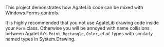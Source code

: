 ﻿This project demonstrates how AgateLib code can be mixed with
Windows.Forms controls.

It is highly recommended that you not use AgateLib drawing code inside
your `Form` class. Otherwise you will be annoyed with name collisions
between AgateLib's `Point`, `Rectangle`, `Color`, *et al.* types with 
similarly named types in System.Drawing.